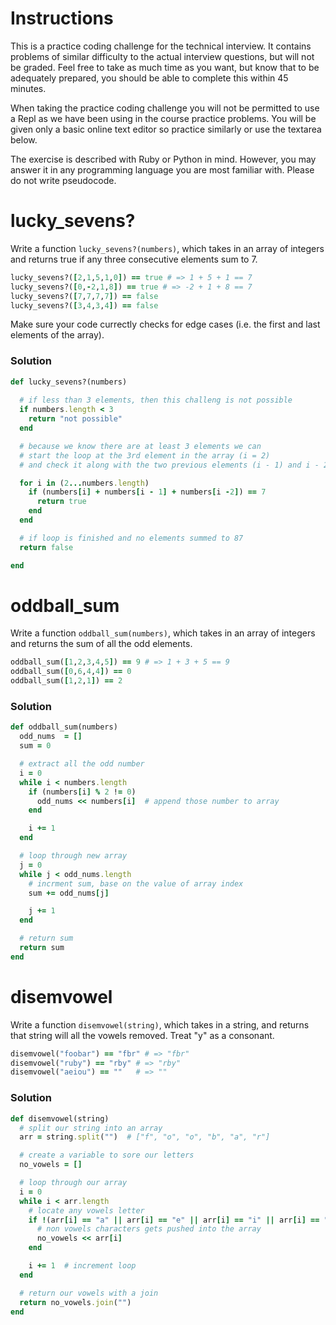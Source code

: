 # Instructions

This is a practice coding challenge for the technical interview. It contains problems of similar difficulty to the actual interview questions, but will not be graded. Feel free to take as much time as you want, but know that to be adequately prepared, you should be able to complete this within 45 minutes.

When taking the practice coding challenge you will not be permitted to use a Repl as we have been using in the course practice problems. You will be given only a basic online text editor so practice similarly or use the textarea below.

The exercise is described with Ruby or Python in mind. However, you may answer it in any programming language you are most familiar with. Please do not write pseudocode.

# lucky_sevens?

Write a function `lucky_sevens?(numbers)`, which takes in an array of integers and returns true if any three consecutive elements sum to 7.

```ruby
lucky_sevens?([2,1,5,1,0]) == true # => 1 + 5 + 1 == 7 
lucky_sevens?([0,-2,1,8]) == true # => -2 + 1 + 8 == 7 
lucky_sevens?([7,7,7,7]) == false 
lucky_sevens?([3,4,3,4]) == false
```

Make sure your code currectly checks for edge cases (i.e. the first and last elements of the array).

### Solution

```ruby
def lucky_sevens?(numbers)
  
  # if less than 3 elements, then this challeng is not possible
  if numbers.length < 3
    return "not possible"
  end

  # because we know there are at least 3 elements we can
  # start the loop at the 3rd element in the array (i = 2)
  # and check it along with the two previous elements (i - 1) and i - 2

  for i in (2...numbers.length)
    if (numbers[i] + numbers[i - 1] + numbers[i -2]) == 7
      return true
    end
  end

  # if loop is finished and no elements summed to 87
  return false

end
```


# oddball_sum

Write a function `oddball_sum(numbers)`, which takes in an array of integers and returns the sum of all the odd elements.

```ruby
oddball_sum([1,2,3,4,5]) == 9 # => 1 + 3 + 5 == 9 
oddball_sum([0,6,4,4]) == 0 
oddball_sum([1,2,1]) == 2
```

### Solution

```ruby
def oddball_sum(numbers)
  odd_nums  = []
  sum = 0

  # extract all the odd number
  i = 0
  while i < numbers.length
    if (numbers[i] % 2 != 0)
      odd_nums << numbers[i]  # append those number to array
    end

    i += 1
  end

  # loop through new array
  j = 0
  while j < odd_nums.length
    # incrment sum, base on the value of array index
    sum += odd_nums[j]

    j += 1
  end

  # return sum
  return sum
end
```

# disemvowel

Write a function `disemvowel(string)`, which takes in a string, and returns that string will all the vowels removed. Treat "y" as a consonant.

```ruby
disemvowel("foobar") == "fbr" # => "fbr"
disemvowel("ruby") == "rby" # => "rby"
disemvowel("aeiou") == ""   # => ""
```
### Solution

```ruby
def disemvowel(string)
  # split our string into an array
  arr = string.split("")  # ["f", "o", "o", "b", "a", "r"]

  # create a variable to sore our letters
  no_vowels = []

  # loop through our array
  i = 0
  while i < arr.length
    # locate any vowels letter
    if !(arr[i] == "a" || arr[i] == "e" || arr[i] == "i" || arr[i] == "o" || arr[i] == "u")
      # non vowels characters gets pushed into the array
      no_vowels << arr[i]
    end

    i += 1  # increment loop
  end

  # return our vowels with a join
  return no_vowels.join("")
end
```